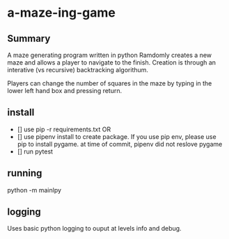 # a-maze-ing-game

## Summary 
A maze generating program written in python
Ramdomly creates a new maze and allows a player to navigate to the finish.
Creation is through an interative (vs recursive) backtracking algorithum.

Players can change the number of squares in the maze by typing in the lower left hand box and pressing return.
## install 
* [] use pip -r requirements.txt 
OR
* [] use pipenv install to create package. 
If you use pip env, please use pip to install pygame.  at time of commit, pipenv did not reslove pygame
* [] run pytest
## running
python -m mainlpy

## logging
Uses basic python logging to ouput at levels info and debug.
